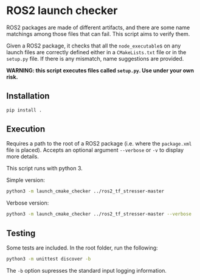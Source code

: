 # ROS2 launch checker

ROS2 packages are made of different artifacts, and there are some name matchings
among those files that can fail. This script aims to verify them.

Given a ROS2 package, it checks that all the `node_executable`s on any launch
files are correctly defined either in a `CMakeLists.txt` file or in the 
`setup.py` file. If there is any mismatch, name suggestions are provided. 

**WARNING: this script executes files called `setup.py`. Use under your
own risk.**

## Installation

```bash
pip install .
```

## Execution

Requires a path to the root of a ROS2 package (i.e. where the `package.xml`
file is placed). Accepts an optional argument ``--verbose`` or `-v` to display
more details.

This script runs with python 3.

Simple version:

```bash
python3 -m launch_cmake_checker ../ros2_tf_stresser-master 
```

Verbose version:

```bash
python3 -m launch_cmake_checker ../ros2_tf_stresser-master --verbose
```


## Testing

Some tests are included. In the root folder, run the following:

```bash
python3 -m unittest discover -b
```

The `-b` option supresses the standard input logging information.